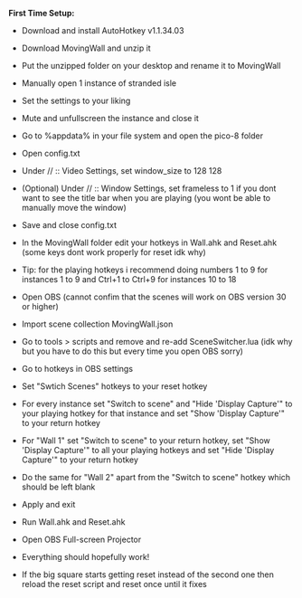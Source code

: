 **First Time Setup:**

- Download and install AutoHotkey v1.1.34.03

- Download MovingWall and unzip it

- Put the unzipped folder on your desktop and rename it to MovingWall

- Manually open 1 instance of stranded isle

- Set the settings to your liking

- Mute and unfullscreen the instance and close it

- Go to %appdata% in your file system and open the pico-8 folder

- Open config.txt

- Under // :: Video Settings, set window_size to 128 128

- (Optional) Under // :: Window Settings, set frameless to 1 if you dont want to see the title bar when you are playing (you wont be able to manually move the window)

- Save and close config.txt

- In the MovingWall folder edit your hotkeys in Wall.ahk and Reset.ahk (some keys dont work properly for reset idk why)

- Tip: for the playing hotkeys i recommend doing numbers 1 to 9 for instances 1 to 9 and Ctrl+1 to Ctrl+9 for instances 10 to 18

- Open OBS (cannot confim that the scenes will work on OBS version 30 or higher)

- Import scene collection MovingWall.json

- Go to tools > scripts and remove and re-add SceneSwitcher.lua (idk why but you have to do this but every time you open OBS sorry)

- Go to hotkeys in OBS settings

- Set "Swtich Scenes" hotkeys to your reset hotkey

- For every instance set "Switch to scene" and "Hide 'Display Capture'" to your playing hotkey for that instance and set "Show 'Display Capture'" to your return hotkey

- For "Wall 1" set "Switch to scene" to your return hotkey, set "Show 'Display Capture'" to all your playing hotkeys and set "Hide 'Display Capture'" to your return hotkey

- Do the same for "Wall 2" apart from the "Switch to scene" hotkey which should be left blank

- Apply and exit

- Run Wall.ahk and Reset.ahk

- Open OBS Full-screen Projector

- Everything should hopefully work!

- If the big square starts getting reset instead of the second one then reload the reset script and reset once until it fixes
